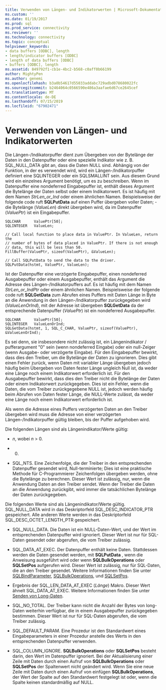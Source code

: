 ```yaml
---
title: Verwenden von Längen- und Indikatorwerten | Microsoft-Dokumentation
ms.custom: ''
ms.date: 01/19/2017
ms.prod: sql
ms.prod_service: connectivity
ms.reviewer: ''
ms.technology: connectivity
ms.topic: conceptual
helpviewer_keywords:
- data buffers [ODBC], length
- length/indicator buffers [ODBC]
- length of data buffers [ODBC]
- buffers [ODBC], length
ms.assetid: 849792f1-cb1e-4bc2-b568-c0aff0b66199
author: MightyPen
ms.author: genemi
ms.openlocfilehash: b3a0b54617d55033addabc729adbd078680022fc
ms.sourcegitcommit: b2464064c0566590e486a3aafae6d67ce2645cef
ms.translationtype: MT
ms.contentlocale: de-DE
ms.lasthandoff: 07/15/2019
ms.locfileid: "67902471"
---
```

# <a name="using-length-and-indicator-values"></a>Verwenden von Längen- und Indikatorwerten
Die Längen-/Indikatorpuffer dient zum Übergeben von der Bytelänge der Daten in den Datenpuffer oder eine spezielle Indikator wie z. B. SQL_NULL_DATA gibt an, dass die Daten NULL sind. Abhängig von der Funktion, in der es verwendet wird, wird ein Längen-/Indikatorpuffer definiert eine SQLINTEGER oder ein SQLSMALLINT sein. Aus diesem Grund wird ein einzelnes Argument benötigt, um es zu beschreiben. Wenn im Datenpuffer eine nondeferred Eingabepuffer ist, enthält dieses Argument die Bytelänge der Daten selbst oder einem Indikatorwert. Es ist häufig mit dem Namen *StrLen_or_Ind* oder einem ähnlichen Namen. Beispielsweise der folgende code ruft **SQLPutData** auf einen Puffer übergeben voller Daten; -die Bytelänge (*ValueLen*) direkt übergeben wird, da im Datenpuffer (*ValuePtr*) ist ein Eingabepuffer.  
  
```  
SQLCHAR      ValuePtr[50];  
SQLINTEGER   ValueLen;  
  
// Call local function to place data in ValuePtr. In ValueLen, return the  
// number of bytes of data placed in ValuePtr. If there is not enough  
// data, this will be less than 50.  
FillBuffer(ValuePtr, sizeof(ValuePtr), &ValueLen);  
  
// Call SQLPutData to send the data to the driver.  
SQLPutData(hstmt, ValuePtr, ValueLen);  
```  
  
 Ist der Datenpuffer eine verzögerte Eingabepuffer, einen nondeferred Ausgabepuffer oder einem Ausgabepuffer, enthält das Argument die Adresse des Längen-/Indikatorpuffers auf. Es ist häufig mit dem Namen *StrLen_or_IndPtr* oder einem ähnlichen Namen. Beispielsweise der folgende code ruft **SQLGetData** zum Abrufen eines Puffers mit Daten Länge in Byte an die Anwendung in den Längen-/Indikatorpuffer zurückgegeben wird (*ValueLenOrInd*), mit der Adresse ist übergeben **SQLGetData** da der entsprechende Datenpuffer (*ValuePtr*) ist ein nondeferred Ausgabepuffer.  
  
```  
SQLCHAR      ValuePtr[50];  
SQLINTEGER   ValueLenOrInd;  
SQLGetData(hstmt, 1, SQL_C_CHAR, ValuePtr, sizeof(ValuePtr), &ValueLenOrInd);  
```  
  
 Es sei denn, sie insbesondere nicht zulässig ist, ein Längenindikator / pufferargument "0" sein (wenn nondeferred Eingabe) oder ein null-Zeiger (wenn Ausgabe- oder verzögerte Eingabe). Für den Eingabepuffer bewirkt, dass dies den Treiber, um die Bytelänge der Daten zu ignorieren. Dies gibt einen Fehler zurück, wenn Daten mit variabler Länge übergeben jedoch häufig beim Übergeben von Daten fester Länge ungleich Null ist, da weder eine Länge noch einem Indikatorwert erforderlich ist. Für den Ausgabepuffer bewirkt, dass dies den Treiber nicht die Bytelänge der Daten oder einem Indikatorwert zurückgegeben. Dies ist ein Fehler, wenn die Daten, die vom Treiber zurückgegebene NULL ist, jedoch werden häufig beim Abrufen von Daten fester Länge, die NULL-Werte zulässt, da weder eine Länge noch einem Indikatorwert erforderlich ist.  
  
 Als wenn die Adresse eines Puffers verzögerten Daten an den Treiber übergeben wird muss die Adresse von einer verzögerten Längen-/Indikatorpuffer gültig bleiben, bis der Puffer aufgehoben wird.  
  
 Die folgenden Längen sind als Längenindikator/Werte gültig:  
  
-   *n*, wobei *n* > 0.  
  
-   0.  
  
-   SQL_NTS. Eine Zeichenfolge, die der Treiber in den entsprechenden Datenpuffer gesendet wird, Null-terminierte; Dies ist eine praktische Methode für C-Programmierer Zeichenfolgen übergeben werden, ohne die Bytelänge zu berechnen. Dieser Wert ist zulässig, nur, wenn die Anwendung Daten an den Treiber sendet. Wenn der Treiber die Daten an die Anwendung zurückgibt, wird immer die tatsächlichen Bytelänge der Daten zurückgegeben.  
  
 Die folgenden Werte sind als Längenindikator/Werte gültig. SQL_NULL_DATA wird in das Deskriptorfeld SQL_DESC_INDICATOR_PTR gespeichert. Alle anderen Werte werden in das Deskriptorfeld SQL_DESC_OCTET_LENGTH_PTR gespeichert.  
  
-   SQL_NULL_DATA. Die Daten ist ein NULL-Daten-Wert, und der Wert im entsprechenden Datenpuffer wird ignoriert. Dieser Wert ist nur für SQL-Daten gesendet oder abgerufen, die vom Treiber zulässig.  
  
-   SQL_DATA_AT_EXEC. Der Datenpuffer enthält keine Daten. Stattdessen werden die Daten gesendet werden, mit **SQLPutData** , wenn die Anweisung ausgeführt wird oder wenn **SQLBulkOperations** oder **SQLSetPos** aufgerufen wird. Dieser Wert ist zulässig, nur für SQL-Daten, die an den Treiber gesendet. Weitere Informationen finden Sie unter [SQLBindParameter](../../../odbc/reference/syntax/sqlbindparameter-function.md), [SQLBulkOperations](../../../odbc/reference/syntax/sqlbulkoperations-function.md), und [SQLSetPos](../../../odbc/reference/syntax/sqlsetpos-function.md).  
  
-   Ergebnis der SQL_LEN_DATA_AT_EXEC (*Länge*) Makro. Dieser Wert ähnelt SQL_DATA_AT_EXEC. Weitere Informationen finden Sie unter [Senden von Long-Daten](../../../odbc/reference/develop-app/sending-long-data.md).  
  
-   SQL_NO_TOTAL. Der Treiber kann nicht die Anzahl der Bytes von long-Daten weiterhin verfügbar, die in einem Ausgabepuffer zurückgegeben bestimmen. Dieser Wert ist nur für SQL-Daten abgerufen, die vom Treiber zulässig.  
  
-   SQL_DEFAULT_PARAM. Eine Prozedur ist den Standardwert eines Eingabeparameters in einer Prozedur anstelle des Werts in den entsprechenden Datenpuffer verwenden.  
  
-   SQL_COLUMN_IGNORE. **SQLBulkOperations** oder **SQLSetPos** besteht darin, den Wert im Datenpuffer ignoriert. Bei der Aktualisierung einer Zeile mit Daten durch einen Aufruf von **SQLBulkOperations** oder **SQLSetPos** der Spaltenwert nicht geändert wird. Wenn Sie eine neue Zeile mit Daten durch einen Aufruf von einfügen **SQLBulkOperations**, der Wert der Spalte auf den Standardwert festgelegt ist oder, wenn die Spalte keinen standardmäßig auf NULL.
